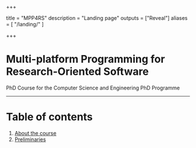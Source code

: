   
+++

title = "MPP4RS"
description = "Landing page"
outputs = ["Reveal"]
aliases = [
    "/landing/"
]

+++

# Multi-platform Programming for Research-Oriented Software

PhD Course for the Computer Science and Engineering PhD Programme

---

# Table of contents

1. [About the course](./about)
0. [Preliminaries](./preliminaries)

